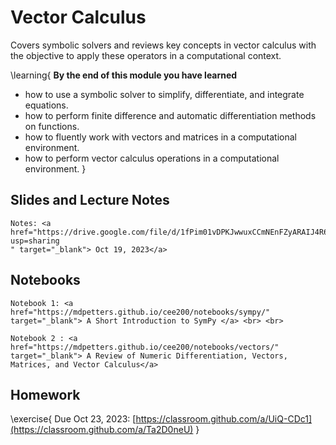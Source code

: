 
# Vector Calculus

Covers symbolic solvers and reviews key concepts in vector calculus with the objective to apply these operators in a computational context.  

\learning{
**By the end of this module you have learned**
- how to use a symbolic solver to simplify, differentiate, and integrate equations. 
- how to perform finite difference and automatic differentiation methods on functions.
- how to fluently work with vectors and matrices in a computational environment.
- how to perform vector calculus operations in a computational environment.
}

## Slides and Lecture Notes

~~~
Notes: <a href="https://drive.google.com/file/d/1fPim01vDPKJwwuxCCmNEnFZyARAIJ4R6/view?usp=sharing
" target="_blank"> Oct 19, 2023</a>
~~~


## Notebooks

~~~
Notebook 1: <a href="https://mdpetters.github.io/cee200/notebooks/sympy/" target="_blank"> A Short Introduction to SymPy </a> <br> <br>

Notebook 2 : <a href="https://mdpetters.github.io/cee200/notebooks/vectors/" target="_blank"> A Review of Numeric Differentiation, Vectors, Matrices, and Vector Calculus</a>
~~~


## Homework

\exercise{
Due Oct 23, 2023: [https://classroom.github.com/a/UiQ-CDc1](https://classroom.github.com/a/Ta2D0neU) 
}
